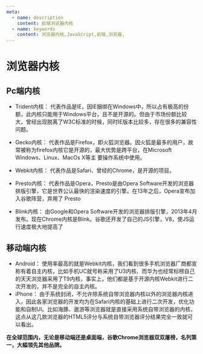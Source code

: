 ```yaml
---
meta:
  - name: description
    content: 前端浏览器内核
  - name: keywords
    content: 浏览器内核,JavaScript,前端,浏览器,
---
```

# 浏览器内核

## Pc端内核

+ Trident内核：
  代表作品是IE，因IE捆绑在Windows中，所以占有极高的份额，此内核只能用于Windows平台，且不是开源的。但由于市场份额比较大，曾经出现脱离了W3C标准的时候，同时IE版本比较多，存在很多的兼容性问题。

+ Gecko内核：
  代表作品是Firefox，即火狐浏览器。因火狐是最多的用户，故常被称为firefox内核它是开源的，最大优势是跨平台，在Microsoft Windows、Linux、MacOs X等主 要操作系统中使用。

+ Webkit内核：
  代表作品是Safari、曾经的Chrome，是开源的项目。

+ Presto内核：
  代表作品是Opera，Presto是由Opera Software开发的浏览器排版引擎，它是世界公认最快的渲染速度的引擎。在13年之后，Opera宣布加入谷歌阵营，弃用了 Presto

+ Blink内核：
  由Google和Opera Software开发的浏览器排版引擎，2013年4月发布。现在Chrome内核是Blink。谷歌还开发了自己的JS引擎，V8，使JS运行速度极大地提高了

## 移动端内核

+ Android：
  使用率最高的就是Webkit内核，我们看到很多手机浏览器厂商都宣称有着自主内核，比如手机UC就号称采用了U3内核、而华为也经常标榜自己的天天浏览器采用了T9内核，事实上，他们都是基于开源内核Webkit进行二次开发的，并不是完全的自主内核。
+ iPhone：
  由于系统封闭，不允许除系统自带浏览器内核以外的浏览器内核进入，因此各家浏览器的开发均为在Safari内核的基础上进行二次开发，优化功能和自制UI。比如海豚、遨游等浏览器就是直接采用系统自带浏览器的内核，这点从这几款浏览器的HTML5评分与系统自带浏览器评分结果完全一致就可以看出。

**在全球范围内，无论是移动端还是桌面端，谷歌Chrome浏览器双双屠榜，名列第一，大幅领先其他品牌。**

